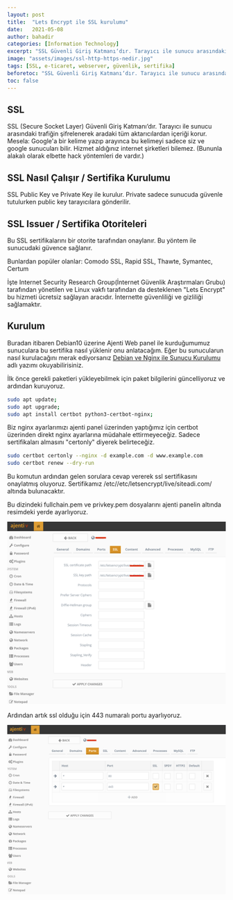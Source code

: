 ```yaml
---
layout: post
title:  "Lets Encrypt ile SSL kurulumu"
date:   2021-05-08
author: bahadir
categories: [Information Technology]
excerpt: "SSL Güvenli Giriş Katmanı‘dır. Tarayıcı ile sunucu arasındaki trafiğin şifrelenerek aradaki tüm aktarıcılardan içeriği korur. Lets Encrypt bu hizmeti ücretsiz sağlayan aracıdır. İnternette güvenliliği ve gizliliği sağlamaktır."
image: "assets/images/ssl-http-https-nedir.jpg" 
tags: [SSL, e-ticaret, webserver, güvenlik, sertifika]
beforetoc: "SSL Güvenli Giriş Katmanı‘dır. Tarayıcı ile sunucu arasındaki trafiğin şifrelenerek aradaki tüm aktarıcılardan içeriği korur. Lets Encrypt bu hizmeti ücretsiz sağlayan aracıdır. İnternette güvenliliği ve gizliliği sağlamaktır."
toc: false
---
```


## SSL

SSL (Secure Socket Layer) Güvenli Giriş Katmanı‘dır.
Tarayıcı ile sunucu arasındaki trafiğin şifrelenerek aradaki tüm aktarıcılardan içeriği korur.
Mesela: Google'a bir kelime yazıp arayınca bu kelimeyi sadece siz ve google sunucuları bilir.
Hizmet aldığınız internet şirketleri bilemez. (Bununla alakalı olarak elbette hack yöntemleri de vardır.)

## SSL Nasıl Çalışır / Sertifika Kurulumu

SSL Public Key ve Private Key ile kurulur.
Private sadece sunucuda güvenle tutulurken public key tarayıcılara gönderilir.

## SSL Issuer / Sertifika Otoriteleri

Bu SSL sertifikalarını bir otorite tarafından onaylanır. Bu yöntem ile sunucudaki güvence sağlanır.

Bunlardan popüler olanlar: Comodo SSL, Rapid SSL, Thawte, Symantec, Certum

İşte Internet Security Research Group(İnternet Güvenlik Araştırmaları Grubu) tarafından yönetilen ve Linux vakfı tarafından da desteklenen "Lets Encrypt" bu hizmeti ücretsiz sağlayan aracıdır. İnternette güvenliliği ve gizliliği sağlamaktır.

## Kurulum

Buradan itibaren Debian10 üzerine Ajenti Web panel ile kurduğumumuz sunuculara bu sertifika nasıl yüklenir onu anlatacağım. Eğer bu sunucularun nasıl kurulacağını merak ediyorsanız [Debian ve Nginx ile Sunucu Kurulumu](/debian-ve-nginx-ile-webserver-kurulumu) adlı yazımı okuyabilirisiniz.

İlk önce gerekli paketleri yükleyebilmek için paket bilgilerini güncelliyoruz ve ardından kuruyoruz.

```bash
sudo apt update;
sudo apt upgrade;
sudo apt install certbot python3-certbot-nginx;

```

Biz nginx ayarlarımızı ajenti panel üzerinden yaptığımız için certbot üzerinden direkt nginx ayarlarına müdahale ettirmeyeceğiz. Sadece sertifikaları almasını "certonly" diyerek belirteceğiz.

```bash
sudo certbot certonly --nginx -d example.com -d www.example.com
sudo certbot renew --dry-run
```

Bu komutun ardından gelen sorulara cevap vererek ssl sertifikasını onaylatmış oluyoruz.
Sertifikamız /etc//etc/letsencrypt/live/siteadi.com/ altında bulunacaktır.

Bu dizindeki fullchain.pem ve privkey.pem dosyalarını ajenti panelin altında resimdeki yerde ayarlıyoruz.

![sertifika ayarı](/assets/images/ssl-ajenti-1.png)

Ardından artık ssl olduğu için 443 numaralı portu ayarlıyoruz.

![ssl port ayarı](/assets/images/ssl-ajenti-2.png)